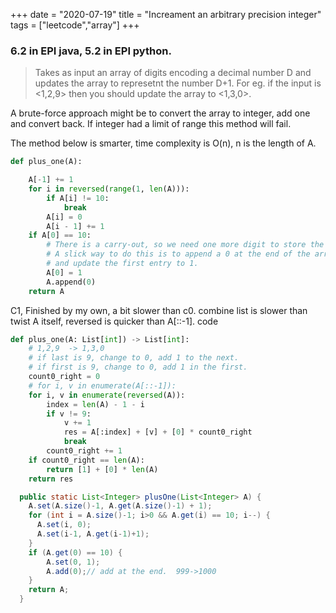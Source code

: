 +++ 
date = "2020-07-19"
title = "Increament an arbitrary precision integer"
tags = ["leetcode","array"]
+++

### 6.2 in EPI java, 5.2 in EPI python.
> Takes as input an array of digits encoding a decimal number D and updates the array to represetnt the number D+1. For eg. if the input is <1,2,9> then you should update the array to <1,3,0>.

A brute-force approach might be to convert the array to integer, add one and convert back. If integer had a limit of range this method will fail.

The method below is smarter, time complexity is O(n), n is the length of A.
```python
def plus_one(A):

    A[-1] += 1
    for i in reversed(range(1, len(A))):
        if A[i] != 10:
            break
        A[i] = 0
        A[i - 1] += 1
    if A[0] == 10:
        # There is a carry-out, so we need one more digit to store the result.
        # A slick way to do this is to append a 0 at the end of the array,
        # and update the first entry to 1.
        A[0] = 1
        A.append(0)
    return A

```

C1, Finished by my own, a bit slower than c0. combine list is slower than twist A itself, reversed is quicker than A[::-1].
code
```python
def plus_one(A: List[int]) -> List[int]:
    # 1,2,9  -> 1,3,0
    # if last is 9, change to 0, add 1 to the next.
    # if first is 9, change to 0, add 1 in the first.
    count0_right = 0
    # for i, v in enumerate(A[::-1]):
    for i, v in enumerate(reversed(A)):
        index = len(A) - 1 - i
        if v != 9:
            v += 1
            res = A[:index] + [v] + [0] * count0_right
            break
        count0_right += 1
    if count0_right == len(A):
        return [1] + [0] * len(A)
    return res
```

```java
  public static List<Integer> plusOne(List<Integer> A) {
    A.set(A.size()-1, A.get(A.size()-1) + 1);
    for (int i = A.size()-1; i>0 && A.get(i) == 10; i--) {
      A.set(i, 0);
      A.set(i-1, A.get(i-1)+1);
    }
    if (A.get(0) == 10) {
        A.set(0, 1);
        A.add(0);// add at the end.  999->1000
    }
    return A;
  }
```